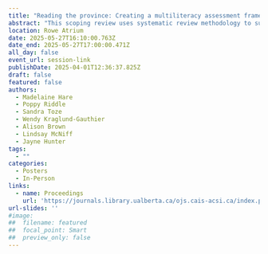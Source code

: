 ```yaml
---
title: "Reading the province: Creating a multiliteracy assessment framework for Nova Scotia"
abstract: "This scoping review uses systematic review methodology to survey literature on established and emerging forms of literacy and their measurement, focusing on scholarly and grey literature published since 2014. Findings emphasize the need for standardized yet context-sensitive evaluation frameworks, acknowledging regional disparities, cultural contexts, and emerging domains like digital literacy. Key challenges include reflecting multifaceted literacy outcomes such as social connection, independence, and confidence. The study was undertaken to provide an evidence base for the non-profit organization Literacy Nova Scotia as they seek to survey the state of literacy in Nova Scotia. The next phase involves a Delphi study to gather insights from Nova Scotian literacy experts, informing robust, inclusive assessment frameworks."
location: Rowe Atrium
date: 2025-05-27T16:10:00.763Z
date_end: 2025-05-27T17:00:00.471Z
all_day: false
event_url: session-link
publishDate: 2025-04-01T12:36:37.825Z
draft: false
featured: false
authors:
  - Madelaine Hare
  - Poppy Riddle
  - Sandra Toze
  - Wendy Kraglund-Gauthier
  - Alison Brown
  - Lindsay McNiff
  - Jayne Hunter
tags:
  - ""
categories:
  - Posters
  - In-Person
links:
  - name: Proceedings
    url: 'https://journals.library.ualberta.ca/ojs.cais-acsi.ca/index.php/cais-asci/article/view/1898'
url-slides: ''
#image:
##  filename: featured
##  focal_point: Smart
##  preview_only: false
---
```

